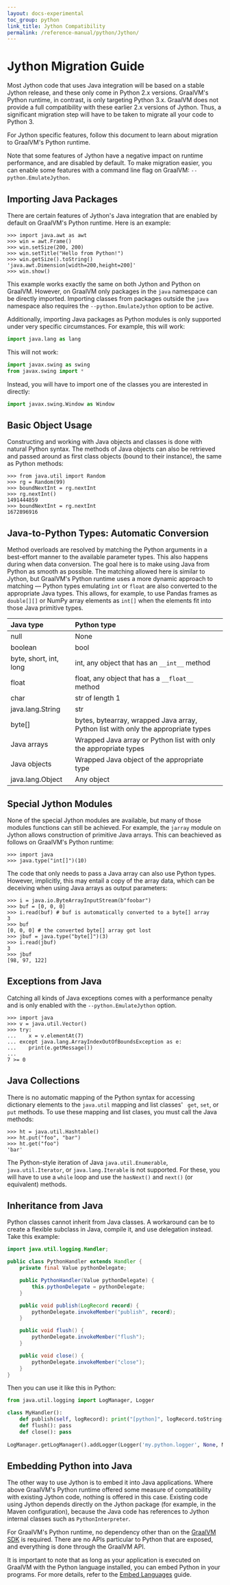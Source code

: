 ```yaml
---
layout: docs-experimental
toc_group: python
link_title: Jython Compatibility
permalink: /reference-manual/python/Jython/
---
```

# Jython Migration Guide

Most Jython code that uses Java integration will be based on a
stable Jython release, and these only come in Python 2.x versions.
GraalVM's Python runtime, in contrast, is only targeting Python 3.x.
GraalVM does not provide a full compatibility with these earlier 2.x versions of Jython.
Thus, a significant migration step will have to be taken to migrate all your code to Python 3.

For Jython specific features, follow this document to learn about migration to GraalVM's Python runtime.

Note that some features of Jython have a negative impact on runtime performance, and are disabled by default.
To make migration easier, you can enable some features with a command line flag on GraalVM: `--python.EmulateJython`.

## Importing Java Packages

There are certain features of Jython's Java integration that are enabled by default on GraalVM's Python runtime.
Here is an example:

    >>> import java.awt as awt
    >>> win = awt.Frame()
    >>> win.setSize(200, 200)
    >>> win.setTitle("Hello from Python!")
    >>> win.getSize().toString()
    'java.awt.Dimension[width=200,height=200]'
    >>> win.show()

This example works exactly the same on both Jython and Python on GraalVM.
However, on GraalVM only packages in the `java` namespace can be directly imported.
Importing classes from packages outside the `java` namespace also requires the `--python.EmulateJython` option to be active.

Additionally, importing Java packages as Python modules is only supported under very specific circumstances.
For example, this will work:
```python
import java.lang as lang
```

This will not work:
```python
import javax.swing as swing
from javax.swing import *
```

Instead, you will have to import one of the classes you are interested in directly:
```python
import javax.swing.Window as Window
```

## Basic Object Usage

Constructing and working with Java objects and classes is done with natural
Python syntax. The methods of Java objects can also be retrieved and passed
around as first class objects (bound to their instance), the same as Python
methods:

    >>> from java.util import Random
    >>> rg = Random(99)
    >>> boundNextInt = rg.nextInt
    >>> rg.nextInt()
    1491444859
    >>> boundNextInt = rg.nextInt
    1672896916

## Java-to-Python Types: Automatic Conversion

Method overloads are resolved by matching the Python arguments in a best-effort manner to the available parameter types.
This also happens during when data conversion.
The goal here is to make using Java from Python as smooth as possible.
The matching allowed here is similar to Jython, but GraalVM's Python runtime uses a more dynamic approach to matching &mdash; Python types emulating `int` or `float` are also converted to the appropriate Java types.
This allows, for example, to use Pandas frames as `double[][]` or NumPy array elements as `int[]` when the elements fit into those Java primitive types.

| Java type              | Python type                                                                       |
|:-----------------------|:----------------------------------------------------------------------------------|
| null                   | None                                                                              |
| boolean                | bool                                                                              |
| byte, short, int, long | int, any object that has an `__int__` method                                      |
| float                  | float, any object that has a `__float__` method                                   |
| char                   | str of length 1                                                                   |
| java.lang.String       | str                                                                               |
| byte[]                 | bytes, bytearray, wrapped Java array, Python list with only the appropriate types |
| Java arrays            | Wrapped Java array or Python list with only the appropriate types                 |
| Java objects           | Wrapped Java object of the appropriate type                                       |
| java.lang.Object       | Any object                                                                        |

## Special Jython Modules

None of the special Jython modules are available, but many of those modules functions can still be achieved.
For example, the `jarray` module on Jython allows construction of primitive Java arrays.
This can beachieved as follows on GraalVM's Python runtime:

    >>> import java
    >>> java.type("int[]")(10)

The code that only needs to pass a Java array can also use Python types.
However, implicitly, this may entail a copy of the array data, which can be deceiving when using Java arrays as output parameters:

    >>> i = java.io.ByteArrayInputStream(b"foobar")
    >>> buf = [0, 0, 0]
    >>> i.read(buf) # buf is automatically converted to a byte[] array
    3
    >>> buf
    [0, 0, 0] # the converted byte[] array got lost
    >>> jbuf = java.type("byte[]")(3)
    >>> i.read(jbuf)
    3
    >>> jbuf
    [98, 97, 122]

## Exceptions from Java

Catching all kinds of Java exceptions comes with a performance penalty and is only enabled with the `--python.EmulateJython` option.

    >>> import java
    >>> v = java.util.Vector()
    >>> try:
    ...    x = v.elementAt(7)
    ... except java.lang.ArrayIndexOutOfBoundsException as e:
    ...    print(e.getMessage())
    ...
    7 >= 0

## Java Collections

There is no automatic mapping of the Python syntax for accessing dictionary
elements to the `java.util` mapping and list classes' ` get`, `set`, or `put`
methods. To use these mapping and list clases, you must call the Java methods:

    >>> ht = java.util.Hashtable()
    >>> ht.put("foo", "bar")
    >>> ht.get("foo")
    'bar'

The Python-style iteration of Java `java.util.Enumerable`,
`java.util.Iterator`, or `java.lang.Iterable`  is not supported. For these, you will have to use a
`while` loop and use the `hasNext()` and `next()` (or equivalent) methods. <!---this doesn't want an example?--->

## Inheritance from Java

Python classes cannot inherit from Java classes.
A workaround can be to create a flexible subclass in Java, compile it, and use delegation instead.
Take this example:
```java
import java.util.logging.Handler;

public class PythonHandler extends Handler {
    private final Value pythonDelegate;

    public PythonHandler(Value pythonDelegate) {
        this.pythonDelegate = pythonDelegate;
    }

    public void publish(LogRecord record) {
        pythonDelegate.invokeMember("publish", record);
    }

    public void flush() {
        pythonDelegate.invokeMember("flush");
    }

    public void close() {
        pythonDelegate.invokeMember("close");
    }
}
```
Then you can use it like this in Python:
```python
from java.util.logging import LogManager, Logger

class MyHandler():
    def publish(self, logRecord): print("[python]", logRecord.toString())​
    def flush(): pass​
    def close(): pass
​
LogManager.getLogManager().addLogger(Logger('my.python.logger', None, MyHandler()))
```

## Embedding Python into Java

The other way to use Jython is to embed it into Java applications.
Where above GraalVM's Python runtime offered some measure of compatibility with existing Jython code, nothing is offered in this case.
Existing code using Jython depends directly on the Jython package (for example, in the Maven configuration), because the Java code has references to Jython internal classes such as `PythonInterpreter`.

For GraalVM's Python runtime, no dependency other than on the [GraalVM SDK](https://mvnrepository.com/artifact/org.graalvm.sdk/graal-sdk) is required.
There are no APIs particular to Python that are exposed, and everything is done through the GraalVM API.

It is important to note that as long as your application is executed on GraalVM with the Python language installed,
you can embed Python in your programs.
For more details, refer to the [Embed Languages](https://www.graalvm.org/reference-manual/embed-languages/) guide.
